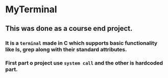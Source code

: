 # MyTerminal
## This was done as a course end project.

### It is a `terminal` made in C which supports basic functionality like ls, grep along with their standard attributes.

### First part o project use `system call` and the other is hardcoded part.
